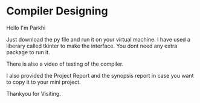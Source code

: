 # Compiler Designing

Hello I'm Parkhi

Just download the py file and run it on your virtual machine.
I have used a liberary called tkinter to make the interface.
You dont need any extra package to run it.

There is also a video of testing of the compiler.


I also provided the Project Report and the synopsis report in case you want to copy it to your mini project.

Thankyou for Visiting.

